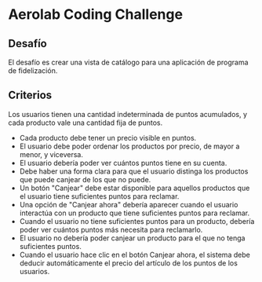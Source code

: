 # Aerolab Coding Challenge

## Desafío 
El desafío es crear una vista de catálogo para una aplicación de programa de fidelización.

## Criterios
Los usuarios tienen una cantidad indeterminada de puntos acumulados, y cada producto vale una cantidad fija de puntos.

- Cada producto debe tener un precio visible en puntos.
- El usuario debe poder ordenar los productos por precio, de mayor a menor, y viceversa.
- El usuario debería poder ver cuántos puntos tiene en su cuenta.
- Debe haber una forma clara para que el usuario distinga los productos que puede canjear de los que no puede.
- Un botón "Canjear" debe estar disponible para aquellos productos que el usuario tiene suficientes puntos para reclamar.
- Una opción de "Canjear ahora" debería aparecer cuando el usuario interactúa con un producto que tiene suficientes puntos para reclamar.
- Cuando el usuario no tiene suficientes puntos para un producto, debería poder ver cuántos puntos más necesita para reclamarlo.
- El usuario no debería poder canjear un producto para el que no tenga suficientes puntos.
- Cuando el usuario hace clic en el botón Canjear ahora, el sistema debe deducir automáticamente el precio del artículo de los puntos de los usuarios.